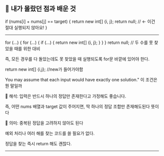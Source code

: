 ## 🤯 내가 몰랐던 점과 배운 것

if (nums[i] + nums[j] == target) {
    return new int[] {i, j};
    return null; // ← 이건 절대 실행되지 않아요!
}

----

for (...) {
    for (...) {
        if (...) {
            return new int[] {i, j};
        }
    }
}
return null; // 두 수를 못 찾았을 때를 위한 대비

즉, 모든 경우를 다 돌았는데도 못 찾았을 때 실행되도록 for문 바깥에 있어야 한다.



return new int[] {i,j}; //new가 들어가야함



You may assume that each input would have exactly one solution." 이 조건은 뭔 말일까

📘 해석:
입력은 반드시 하나의 정답만 존재한다고 가정해도 좋습니다.

즉, 어떤 nums 배열과 target 값이 주어지면,
딱 하나의 정답 조합만 존재해도된다 뜻이다

🧠 의미:
중복된 정답을 고려하지 않아도 된다

예외 처리나 여러 해를 찾는 코드를 쓸 필요가 없다.

정답을 찾는 즉시 return 해도 괜찮다.

----